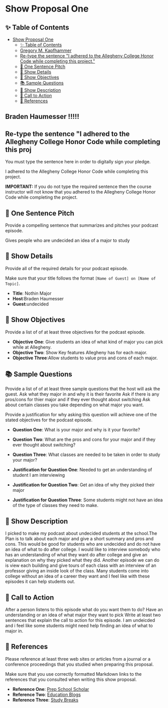 # Show Proposal One

## ✨ Table of Contents

<!---toc start-->

* [Show Proposal One](#show-proposal-one)
  * [✨ Table of Contents](#-table-of-contents)
  * [Gregory M. Kapfhammer](#gregory-m-kapfhammer)
  * [Re-type the sentence "I adhered to the Allegheny College Honor Code while completing this project."](#re-type-the-sentence-i-adhered-to-the-allegheny-college-honor-code-while-completing-this-project)
  * [🏁 One Sentence Pitch](#-one-sentence-pitch)
  * [🔬 Show Details](#-show-details)
  * [📝 Show Objectives](#-show-objectives)
  * [📚 Sample Questions](#-sample-questions)
  * [🎉 Show Description](#-show-description)
  * [📢 Call to Action](#-call-to-action)
  * [🦜 References](#-references)

<!---toc end-->

## Braden Haumesser !!!!!

## Re-type the sentence "I adhered to the Allegheny College Honor Code while completing this proj

You must type the sentence here in order to digitally sign your pledge.

I adhered to the Allegheny College Honor Code while completing this project.

**IMPORTANT:** If you do not type the required sentence then the course
instructor will not know that you adhered to the Allegheny College Honor Code
while completing the project.

## 🏁 One Sentence Pitch

Provide a compelling sentence that summarizes and pitches your podcast
episode.

Gives people who are undecided an idea of a major to study

## 🔬 Show Details

Provide all of the required details for your podcast episode.

Make sure that your title follows the format `[Name of Guest] on [Name of
Topic]`.

- **Title**: Nothin Major
- **Host**:Braden Haumesser
- **Guest**:undecided

## 📝 Show Objectives

 Provide a list of of at least three objectives for the podcast episode.

- **Objective One**: Give students an idea of what kind of major you can pick while at Allegheny.
- **Objective Two**: Show Key features Allegheny has for each major.
- **Objective Three**:Allow students to value pros and cons of each major.

## 📚 Sample Questions

Provide a list of of at least three sample questions that the host will
ask the guest.
Ask what they major in and why it is their favorite
Ask if there is any pros/cons for thier major and if they ever thought about switching
Ask about certain classes you take depending on what major you want.

Provide a justification for why asking this question will achieve one of
the stated objectives for the podcast episode.

- **Question One**: What is your major and why is it your favorite?
- **Question Two**: What are the pros and cons for your major and if they ever thought about switching?
- **Question Three**: What classes are needed to be taken in order to study your major?

- **Justification for Question One**: Needed to get an understanding of student I am interviewing
- **Justification for Question Two**: Get an idea of why they picked their major
- **Justification for Question Three**: Some students might not have an idea of the type of classes they need to make.

## 🎉 Show Description

I picked to make my podcast about undecided students at the school.The Plan is to talk about each major and give a short summary and pros and cons. This would be good for students who are undecided and do not have an idea of what to do after college. I would like to interview somebody who has an understanding of what they want do after college and give an explanation on why they picked what they did. Another episode we can do is view each building and give tours of each class with an interview of an professor giving an inside look of the class. Many students come into college without an idea of a career they want and I feel like with these episodes it can help students out.

## 📢 Call to Action

After a person listens to this episode what do you want them to do?
Have an understanding or an idea of what major they want to pick
Write at least two sentences that explain the call to action for this episode.
I am undeicded and i feel like some students might need help finding an idea of what to major in.

## 🦜 References

Please reference at least three web sites or articles from a journal or a
conference proceedings that you studied when preparing this proposal.

Make sure that you use correctly formatted Markdown links to the
references that you consulted when writing this show proposal.

- **Reference One**: [Prep School Scholar](https://blog.prepscholar.com/undeclared-major-college-application)
- **Reference Two**: [Education Blogs](https://www.usnews.com/education/blogs/college-admissions-playbook/articles/pros-cons-of-applying-to-college-as-an-undecided-major)
- **Reference Three**: [Study Breaks](https://studybreaks.com/college/undecided-how-to-pick-college-major/)